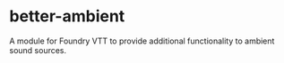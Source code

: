 # better-ambient
A module for Foundry VTT to provide additional functionality to ambient sound sources.
